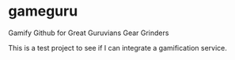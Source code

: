 # gameguru
Gamify Github for Great Guruvians Gear Grinders

This is a test project to see if I can integrate a gamification service.
